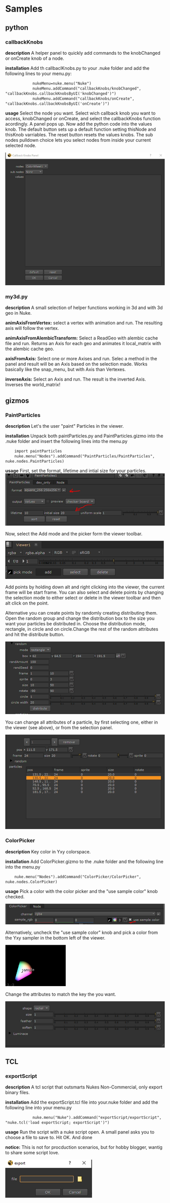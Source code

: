 # Samples

## python

### callbackKnobs

**description**
A helper panel to quickly add commands to the knobChanged or onCreate knob of a node.

**installation**
Add th callbaclKnobs.py to your .nuke folder and add the following lines to your menu.py:

                nukeMenu=nuke.menu("Nuke")
                nukeMenu.addCommand("callbackKnobs/knobChanged", "callbackKnobs.callbackKnobsByUI('knobChanged')")
                nukeMenu.addCommand("callbackKnobs/onCreate", "callbackKnobs.callbackKnobsByUI('onCreate')")

**usage**
Select the node you want. Select wich callback knob you want to access, knobChanged or onCreate, and select the callbackKnobs function acordingly.
A panel pops up. Now add the python code into the values knob. The default button sets up a default function setting thisNode and thisKnob varriables. The reset button resets the values knobs. The sub nodes pulldown choice lets you select nodes from inside your current selected node.

![image](src/img/ck01.PNG)


### my3d.py

**description**
A small selection of helper functions working in 3d and with 3d geo in Nuke.

**animAxisFromVertex:**
select a vertex with animation and run. The resulting axis will follow the vertex.


**animAxisFromAlembicTransform:**
Select a ReadGeo with alembic cache file and run. Returns an Axis for each geo and animates it local_matrix with the alembic cache geo.


**axisFromAxis:**
Select one or more Axises and run. Selec a method in the panel and result will be an Axis based on the selection made. Works basically like the snap_menu, but with Axis than Vertexes.


**inverseAxis:**
Select an Axis and run. The result is the inverted Axis. Inverses the world_matrix!

## gizmos

### PaintParticles

**description**
Let's the user "paint" Particles in the viewer.

**installation**
Unpack both paintParticles.py and PaintParticles.gizmo into the .nuke folder and insert the following lines into the menu.py
        
        import paintParticles
        nuke.menu("Nodes").addCommand("PaintParticles/PaintParticles", nuke.nodes.PaintParticles)

**usage**
First, set the format, lifetime and intial size for your particles.
![image](src/img/pp01.png)

Now, select the Add mode and the picker form the viewer toolbar.

![image](src/img/pp02.PNG)

Add points by holding down alt and right clicking into the viewer, the current frame will be start frame.
You can also select and delete points by changing the selection mode to either select or delete in the viewer toolbar and then alt click on the point. 

Alternative you can create points by randomly creating distributing them.
Open the random group and change the distribution box to the size you want your particles be distributed in. Choose the distribution mode, rectangle, in circle and on circle.Change the rest of the random attributes and hit the distribute button.

![image](src/img/pp04.PNG)

You can change all attributes of a particle, by first selecting one, either in the viewer (see above), or from the selection panel.

![image](src/img/pp03.PNG)


### ColorPicker

**description**
Key color in Yxy colorspace.

**installation**
Add ColorPicker.gizmo to the .nuke folder and the following line into the menu.py
        
        nuke.menu("Nodes").addCommand("ColorPicker/ColorPicker", nuke.nodes.ColorPicker)


**usage**
Pick a color with the color picker and the "use sample color" knob checked.

![alt](src/img/cp01.PNG)

Alternatively, uncheck the "use sample color" knob and pick a color from the Yxy sampler in the bottom left of the viewer.

![alt](src/img/cp02.PNG)

Change the attributes to match the key the you want.

![alt](src/img/cp03.PNG)

## TCL

### exportScript

**description**
A tcl script that outsmarts Nukes Non-Commercial, only export binary files.

**installation**
Add the exportScript.tcl file into your.nuke folder and add the following line into your menu.py

                nuke.menu("Nuke").addCommand("exportScript/exportScript", "nuke.tcl('load exportScript; exportScript')")

**usage**
Run the script with a nuke script open. A small panel asks you to choose a file to save to. Hit OK. And done

**notice:** This is not for procduction scenarios, but for hobby blogger, wantig to share some script love.

![image](src/img/e01.PNG)

